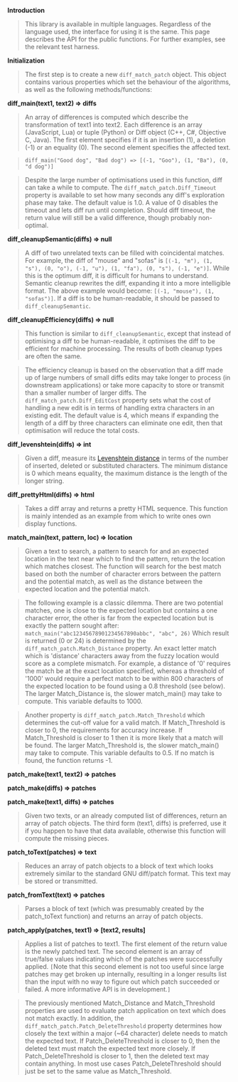 **Introduction**

> This library is available in multiple languages.  Regardless of the language used, the interface for using it is the same.  This page describes the API for the public functions.  For further examples, see the relevant test harness.

**Initialization**

> The first step is to create a new `diff_match_patch` object.  This object contains various properties which set the behaviour of the algorithms, as well as the following methods/functions:

**diff\_main(text1, text2) => diffs**

> An array of differences is computed which describe the transformation of text1 into text2. Each difference is an array (JavaScript, Lua) or tuple (Python) or Diff object (C++, C#, Objective C, Java). The first element specifies if it is an insertion (1), a deletion (-1) or an equality (0). The second element specifies the affected text.

> `diff_main("Good dog", "Bad dog") => [(-1, "Goo"), (1, "Ba"), (0, "d dog")]`

> Despite the large number of optimisations used in this function, diff can take a while to compute. The `diff_match_patch.Diff_Timeout` property is available to set how many seconds any diff's exploration phase may take. The default value is 1.0. A value of 0 disables the timeout and lets diff run until completion. Should diff timeout, the return value will still be a valid difference, though probably non-optimal.

**diff\_cleanupSemantic(diffs) => null**

> A diff of two unrelated texts can be filled with coincidental matches. For example, the diff of "mouse" and "sofas" is `[(-1, "m"), (1, "s"), (0, "o"), (-1, "u"), (1, "fa"), (0, "s"), (-1, "e")]`. While this is the optimum diff, it is difficult for humans to understand. Semantic cleanup rewrites the diff, expanding it into a more intelligible format. The above example would become: `[(-1, "mouse"), (1, "sofas")]`. If a diff is to be human-readable, it should be passed to `diff_cleanupSemantic`.

**diff\_cleanupEfficiency(diffs) => null**

> This function is similar to `diff_cleanupSemantic`, except that instead of optimising a diff to be human-readable, it optimises the diff to be efficient for machine processing. The results of both cleanup types are often the same.

> The efficiency cleanup is based on the observation that a diff made up of large numbers of small diffs edits may take longer to process (in downstream applications) or take more capacity to store or transmit than a smaller number of larger diffs. The `diff_match_patch.Diff_EditCost` property sets what the cost of handling a new edit is in terms of handling extra characters in an existing edit. The default value is 4, which means if expanding the length of a diff by three characters can eliminate one edit, then that optimisation will reduce the total costs.

**diff\_levenshtein(diffs) => int**

> Given a diff, measure its [Levenshtein distance](http://en.wikipedia.org/wiki/Levenshtein_distance) in terms of the number of inserted, deleted or substituted characters.  The minimum distance is 0 which means equality, the maximum distance is the length of the longer string.

**diff\_prettyHtml(diffs) => html**

> Takes a diff array and returns a pretty HTML sequence.  This function is mainly intended as an example from which to write ones own display functions.

**match\_main(text, pattern, loc) => location**

> Given a text to search, a pattern to search for and an expected location in the text near which to find the pattern, return the location which matches closest. The function will search for the best match based on both the number of character errors between the pattern and the potential match, as well as the distance between the expected location and the potential match.

> The following example is a classic dilemma. There are two potential matches, one is close to the expected location but contains a one character error, the other is far from the expected location but is exactly the pattern sought after:
> `match_main("abc12345678901234567890abbc", "abc", 26)`
> Which result is returned (0 or 24) is determined by the `diff_match_patch.Match_Distance` property.  An exact letter match which is 'distance' characters away from the fuzzy location would score as a complete mismatch. For example, a distance of '0' requires the match be at the exact location specified, whereas a threshold of '1000' would require a perfect match to be within 800 characters of the expected location to be found using a 0.8 threshold (see below).  The larger Match\_Distance is, the slower match\_main() may take to compute.  This variable defaults to 1000.

> Another property is `diff_match_patch.Match_Threshold` which determines the cut-off value for a valid match. If Match\_Threshold is closer to 0, the requirements for accuracy increase. If Match\_Threshold is closer to 1 then it is more likely that a match will be found.  The larger Match\_Threshold is, the slower match\_main() may take to compute.  This variable defaults to 0.5. If no match is found, the function returns -1.

**patch\_make(text1, text2) => patches**

**patch\_make(diffs) => patches**

**patch\_make(text1, diffs) => patches**

> Given two texts, or an already computed list of differences, return an array of patch objects.  The third form (text1, diffs) is preferred, use it if you happen to have that data available, otherwise this function will compute the missing pieces.

**patch\_toText(patches) => text**

> Reduces an array of patch objects to a block of text which looks extremely similar to the standard GNU diff/patch format. This text may be stored or transmitted.

**patch\_fromText(text) => patches**

> Parses a block of text (which was presumably created by the patch\_toText function) and returns an array of patch objects.

**patch\_apply(patches, text1) => [text2, results]**

> Applies a list of patches to text1. The first element of the return value is the newly patched text. The second element is an array of true/false values indicating which of the patches were successfully applied.  `[`Note that this second element is not too useful since large patches may get broken up internally, resulting in a longer results list than the input with no way to figure out which patch succeeded or failed.  A more informative API is in development.`]`

> The previously mentioned Match\_Distance and Match\_Threshold properties are used to evaluate patch application on text which does not match exactly.  In addition, the `diff_match_patch.Patch_DeleteThreshold` property determines how closely the text within a major (~64 character) delete needs to match the expected text.  If Patch\_DeleteThreshold is closer to 0, then the deleted text must match the expected text more closely.  If Patch\_DeleteThreshold is closer to 1, then the deleted text may contain anything.  In most use cases Patch\_DeleteThreshold should just be set to the same value as Match\_Threshold.